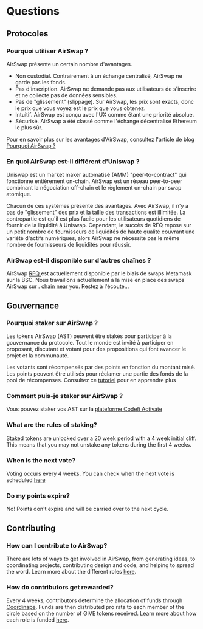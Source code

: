 # Questions

## Protocoles

### Pourquoi utiliser AirSwap ?

AirSwap présente un certain nombre d'avantages.

* Non custodial. Contrairement à un échange centralisé, AirSwap ne garde pas les fonds.
* Pas d'inscription. AirSwap ne demande pas aux utilisateurs de s'inscrire et ne collecte pas de données sensibles.
* Pas de "glissement" (slippage). Sur AirSwap, les prix sont exacts, donc le prix que vous voyez est le prix que vous obtenez.
* Intuitif. AirSwap est conçu avec l'UX comme étant une priorité absolue.
* Sécurisé. AirSwap a été classé comme l'échange décentralisé Ethereum le plus sûr.

Pour en savoir plus sur les avantages d'AirSwap, consultez l'article de blog [Pourquoi AirSwap ?](https://medium.com/fluidity/why-airswap-62ff8b4ee81d)

### En quoi AirSwap est-il différent d'Uniswap ?

Uniswap est un market maker automatisé (AMM) "peer-to-contract" qui fonctionne entièrement on-chain. AirSwap est un réseau peer-to-peer combinant la négociation off-chain et le règlement on-chain par swap atomique.

Chacun de ces systèmes présente des avantages. Avec AirSwap, il n'y a pas de "glissement" des prix et la taille des transactions est illimitée. La contrepartie est qu'il est plus facile pour les utilisateurs quotidiens de fournir de la liquidité à Uniswap. Cependant, le succès de RFQ repose sur un petit nombre de fournisseurs de liquidités de haute qualité couvrant une variété d'actifs numériques, alors AirSwap ne nécessite pas le même nombre de fournisseurs de liquidités pour réussir.

### AirSwap est-il disponible sur d'autres chaînes ?

AirSwap [RFQ ](technology/request-for-quote.md)est actuellement disponible par le biais de swaps Metamask sur la BSC. Nous travaillons actuellement à la mise en place des swaps AirSwap sur . [chain near you](https://github.com/airswap/airswap-aips/issues/49). Restez à l'écoute...

## Gouvernance

### Pourquoi staker sur AirSwap ?

Les tokens AirSwap (AST) peuvent être stakés pour participer à la gouvernance du protocole. Tout le monde est invité à participer en proposant, discutant et votant pour des propositions qui font avancer le projet et la communauté.

Les votants sont récompensés par des points en fonction du montant misé. Les points peuvent être utilisés pour réclamer une partie des fonds de la pool de récompenses. Consultez ce [tutoriel](guides/voters.md) pour en apprendre plus

### Comment puis-je staker sur AirSwap ?

Vous pouvez staker vos AST sur la [plateforme Codefi Activate](https://activate.codefi.network/staking/airswap/governance)

### What are the rules of staking?

Staked tokens are unlocked over a 20 week period with a 4 week initial cliff. This means that you may not unstake any tokens during the first 4 weeks.

### When is the next vote?

Voting occurs every 4 weeks. You can check when the next vote is scheduled [here](https://dune.xyz/agrimony/airswap\_3)

### Do my points expire?

No! Points don't expire and will be carried over to the next cycle.

## Contributing

### How can I contribute to AirSwap?

There are lots of ways to get involved in AirSwap, from generating ideas, to coordinating projects, contributing design and code, and helping to spread the word. Learn more about the different roles [here](community/roles.md).

### How do contributors get rewarded?

Every 4 weeks, contributors determine the allocation of funds through [Coordinape](https://coordinape.com). Funds are then distributed pro rata to each member of the circle based on the number of GIVE tokens received. Learn more about how each role is funded [here](community/rewards.md#circle-funding).
